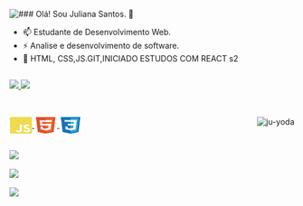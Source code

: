 <img align="left" height="100" src="https://camo.githubusercontent.com/793bd2ae55a4978a8986e3c6252ae32b235ef5b096029c69d788ed5680220dbc/68747470733a2f2f692e696d6775722e636f6d2f7830674b5733392e676966" data-canonical-src="https://i.imgur.com/x0gKW39.gif" style="max-width: 100%;">### Olá! Sou Juliana Santos. 👋


- 📫 Estudante de Desenvolvimento Web.
- ⚡ Analise e desenvolvimento de software.
- 💬 HTML, CSS,JS.GIT,INICIADO ESTUDOS COM REACT s2
##
 <div>
  <a href=": https://github.com/Julianavdsantos">
  <img height="180em" src="https://github-readme-stats.vercel.app/api?username=Julianavdsantos&show_icons=true&theme=dark&include_all_commits=true&count_private=true"/>
  <img height="180em" src="https://github-readme-stats.vercel.app/api/top-langs/?username=Julianavdsantos&layout=compact&langs_count=7&theme=dark"/>
</div>

##
<div style="display: inline_block"><br>
  <img align="center" alt="ju-Js" height="30" width="40" src="https://raw.githubusercontent.com/devicons/devicon/master/icons/javascript/javascript-plain.svg">
  
  
  <img align="center" alt="ju-HTML" height="30" width="40" src="https://raw.githubusercontent.com/devicons/devicon/master/icons/html5/html5-original.svg">
  <img align="center" alt="ju-CSS" height="30" width="40" src="https://raw.githubusercontent.com/devicons/devicon/master/icons/css3/css3-original.svg">
 
 
  <img align="right"  alt="ju-yoda" src="https://media1.giphy.com/media/3ohuAxV0DfcLTxVh6w/giphy.gif?cid=ecf05e47bf24nokn7omgsiox1zuakm9n72jhrxmfvmu4p5aw&rid=giphy.gif&ct=g ">
</div>
  
## 
  <div>
    
   <a href="https://instagram.com/juh_vieirads" target="_blank"><img src="https://img.shields.io/badge/-Instagram-%23E4405F?style=for-the-badge&logo=instagram&logoColor=white" target="_blank"></a>
    


    
  <a href = "mailto:julianavieirasantos7@gmail.com"><img src="https://img.shields.io/badge/-Gmail-%23333?style=for-the-badge&logo=gmail&logoColor=white" target="_blank"></a>
    
  <a href="https://www.linkedin.com/in/julianavdsantos" target="_blank"><img src="https://img.shields.io/badge/-LinkedIn-%230077B5?style=for-the-badge&logo=linkedin&logoColor=white" target="_blank"></a> 
  </div>
   
 
  
  
